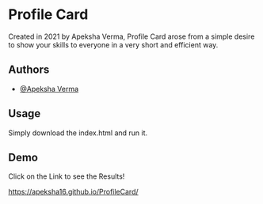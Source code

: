 
# Profile Card

Created in 2021 by Apeksha Verma, Profile Card arose from a simple desire to show your skills to everyone in a very short and efficient way.



## Authors

- [@Apeksha Verma](https://github.com/Apeksha16)

  
## Usage

Simply download the index.html and run it.
## Demo

Click on the Link to see the Results!

https://apeksha16.github.io/ProfileCard/

  

